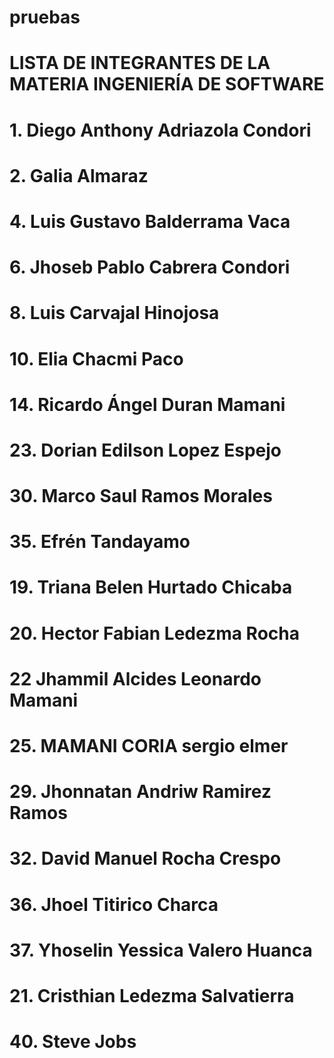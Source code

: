 # pruebas
# LISTA DE INTEGRANTES DE LA MATERIA INGENIERÍA DE SOFTWARE
# 1. Diego Anthony Adriazola Condori
# 2. Galia Almaraz
# 4. Luis Gustavo Balderrama Vaca
# 6. Jhoseb Pablo Cabrera Condori
# 8. Luis Carvajal Hinojosa
# 10. Elia Chacmi Paco
# 14. Ricardo Ángel Duran Mamani
# 23. Dorian Edilson Lopez Espejo
# 30. Marco Saul Ramos Morales
# 35. Efrén Tandayamo
# 19. Triana Belen Hurtado Chicaba
# 20. Hector Fabian Ledezma Rocha
# 22 Jhammil Alcides Leonardo Mamani  
# 25. MAMANI CORIA sergio elmer 
# 29. Jhonnatan Andriw Ramirez Ramos
# 32. David Manuel Rocha Crespo
# 36. Jhoel Titirico Charca
# 37. Yhoselin Yessica Valero Huanca
# 21. Cristhian Ledezma Salvatierra
# 40. Steve Jobs


